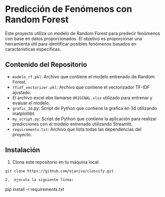 # Predicción de Fenómenos con Random Forest

Este proyecto utiliza un modelo de Random Forest para predecir fenómenos con base en datos proporcionados. El objetivo es proporcionar una herramienta útil para identificar posibles fenómenos basados en características específicas.

## Contenido del Repositorio

- `modelo_rf.pkl`: Archivo que contiene el modelo entrenado de Random Forest.
- `tfidf_vectorizer.pkl`: Archivo que contiene el vectorizador TF-IDF ajustado.
- El archivo excel ebe llamarse `ORIGINAL.xlsx` utilizado para entrenar y evaluar el modelo.
- `grafic_3d`.py: Script de Python que contiene la grafica en 3d utilizando matplotlibt.
- `my_script.py`: Script de Python que contiene la aplicación para realizar predicciones con el modelo entrenado utilizando Streamlit.
- `requirements.txt`: Archivo que lista todas las dependencias del proyecto.

## Instalación

1. Clona este repositorio en tu máquina local:

```bash
git clone https://github.com/ojaviva/classify.git

2.  ejecuta la siguiente linea:

```
  pip install -r requirements.txt
